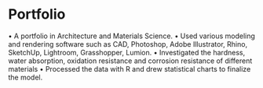 # Portfolio
•	A portfolio in Architecture and Materials Science.
•	Used various modeling and rendering software such as CAD, Photoshop, Adobe Illustrator, Rhino, SketchUp, Lightroom, Grasshopper, Lumion.
•	Investigated the hardness, water absorption, oxidation resistance and corrosion resistance of different materials
•	Processed the data with R and drew statistical charts to finalize the model.
